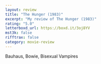 ```yaml
---
layout: review
title: "The Hunger (1983)"
excerpt: "My review of The Hunger (1983)"
rating: "5.0"
letterboxd_url: https://boxd.it/3oj8YV
mst3k: false
rifftrax: false
category: movie-review
---
```


Bauhaus, Bowie, Bisexual Vampires
